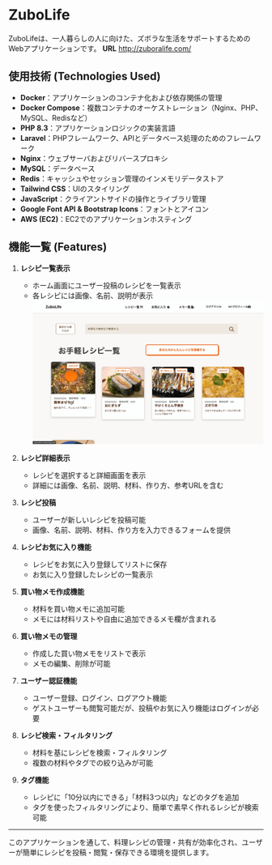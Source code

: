 # ZuboLife

ZuboLifeは、一人暮らしの人に向けた、ズボラな生活をサポートするためのWebアプリケーションです。
**URL**
http://zuboralife.com/

## 使用技術 (Technologies Used)

- **Docker**：アプリケーションのコンテナ化および依存関係の管理
- **Docker Compose**：複数コンテナのオーケストレーション（Nginx、PHP、MySQL、Redisなど）
- **PHP 8.3**：アプリケーションロジックの実装言語
- **Laravel**：PHPフレームワーク、APIとデータベース処理のためのフレームワーク
- **Nginx**：ウェブサーバおよびリバースプロキシ
- **MySQL**：データベース
- **Redis**：キャッシュやセッション管理のインメモリデータストア
- **Tailwind CSS**：UIのスタイリング
- **JavaScript**：クライアントサイドの操作とライブラリ管理
- **Google Font API & Bootstrap Icons**：フォントとアイコン
- **AWS (EC2)**：EC2でのアプリケーションホスティング

## 機能一覧 (Features)

1. **レシピ一覧表示**  
   - ホーム画面にユーザー投稿のレシピを一覧表示
   - 各レシピには画像、名前、説明が表示
   ![recipeList](README_GIF/recipelist.gif)

2. **レシピ詳細表示**  
   - レシピを選択すると詳細画面を表示
   - 詳細には画像、名前、説明、材料、作り方、参考URLを含む

3. **レシピ投稿**  
   - ユーザーが新しいレシピを投稿可能
   - 画像、名前、説明、材料、作り方を入力できるフォームを提供

4. **レシピお気に入り機能**  
   - レシピをお気に入り登録してリストに保存
   - お気に入り登録したレシピの一覧表示

5. **買い物メモ作成機能**  
   - 材料を買い物メモに追加可能
   - メモには材料リストや自由に追加できるメモ欄が含まれる

6. **買い物メモの管理**  
   - 作成した買い物メモをリストで表示
   - メモの編集、削除が可能

7. **ユーザー認証機能**  
   - ユーザー登録、ログイン、ログアウト機能
   - ゲストユーザーも閲覧可能だが、投稿やお気に入り機能はログインが必要

8. **レシピ検索・フィルタリング**  
   - 材料を基にレシピを検索・フィルタリング
   - 複数の材料やタグでの絞り込みが可能

9. **タグ機能**  
   - レシピに「10分以内にできる」「材料3つ以内」などのタグを追加
   - タグを使ったフィルタリングにより、簡単で素早く作れるレシピが検索可能
---

このアプリケーションを通して、料理レシピの管理・共有が効率化され、ユーザーが簡単にレシピを投稿・閲覧・保存できる環境を提供します。
